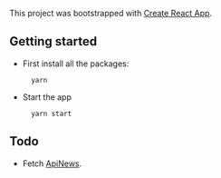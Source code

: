 This project was bootstrapped with [Create React App](https://github.com/facebookincubator/create-react-app).

## Getting started

* First install all the packages:

  ```shell
    yarn
  ```

* Start the app

  ```shell
    yarn start
  ```

## Todo

* Fetch  [ApiNews](https://fetch-api-news.herokuapp.com/).  
